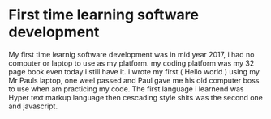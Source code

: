 # First time learning software development

<p> My first time learnig software development was in mid year 2017, i had no computer or laptop to use as my platform. my coding platform
was my 32 page book even today i still have it. i wrote my first ( Hello world ) using my Mr Pauls laptop, one weel passed and Paul gave me
his old computer boss to use when am practicing my code. The first language i learnend was Hyper text markup language then cescading style
shits was the second one and javascript.</p>

<p></p>

